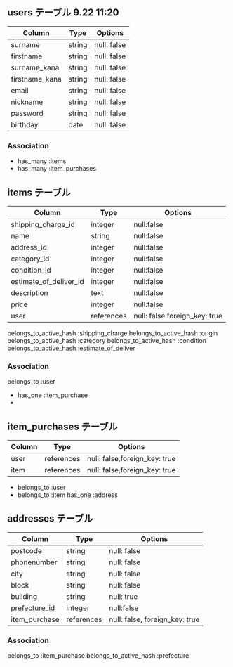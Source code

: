 ## users テーブル 9.22 11:20


| Column        | Type   | Options     |
| --------      | ------ | ----------- |
| surname       | string | null: false |
| firstname     | string | null: false |
| surname_kana  | string | null: false |
| firstname_kana| string | null: false |
| email         | string | null: false |
| nickname      | string | null: false |
| password      | string | null: false |
| birthday      | date   | null: false |



### Association

- has_many :items
- has_many :item_purchases 

## items テーブル

| Column        | Type   | Options                      |
| --------------| ------ | -----------------------------|
|shipping_charge_id|integer |null:false
| name          | string |null:false                    | 
| address_id     | integer|null:false                    |
| category_id   | integer|null:false                    |
| condition_id  | integer|null:false                    |
| estimate_of_deliver_id|integer|null:false             |
| description   | text   |null:false                    |
| price         | integer|null:false                    |
| user          | references| null: false foreign_key: true|


belongs_to_active_hash :shipping_charge
belongs_to_active_hash :origin
belongs_to_active_hash :category
belongs_to_active_hash :condition
belongs_to_active_hash :estimate_of_deliver

### Association
  belongs_to :user
- has_one :item_purchase
- 

## item_purchases テーブル
| Column      | Type   | Options     |
| --------    | ------ | ----------- |
| user        | references | null: false,foreign_key: true |
| item        | references | null: false,foreign_key: true |

- belongs_to  :user
- belongs_to  :item
  has_one :address

## addresses テーブル

| Column          | Type       |Options                        
| -------         | ---------- |------------|
| postcode        | string    | null: false |
| phonenumber     | string    | null: false |
| city            | string    | null: false |
| block           | string    | null: false|
| building        | string     | null: true |
| prefecture_id   | integer     |null:false |
| item_purchase | references | null: false, foreign_key: true|

### Association

  belongs_to :item_purchase
  belongs_to_active_hash :prefecture





